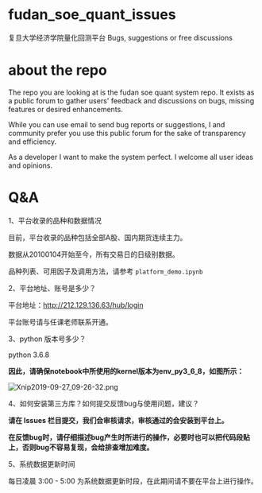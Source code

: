# fudan_soe_quant_issues

复旦大学经济学院量化回测平台 Bugs, suggestions or free discussions


# about the repo

The repo you are looking at is the fudan soe quant system repo. It exists as a public forum to gather users' feedback and discussions on bugs, missing features or desired enhancements.

While you can use email to send bug reports or suggestions, I and community prefer you use this public forum for the sake of transparency and efficiency.

As a developer I want to make the system perfect. I welcome all user ideas and opinions.


# Q&A

1、平台收录的品种和数据情况

目前，平台收录的品种包括全部A股、国内期货连续主力。

数据从20100104开始至今，所有交易日的日级别数据。

品种列表、可用因子及调用方法，请参考 `platform_demo.ipynb`

2、平台地址、账号是多少？

平台地址：http://212.129.136.63/hub/login

平台账号请与任课老师联系开通。

3、python 版本号多少？

python 3.6.8

**因此，请确保notebook中所使用的kernel版本为env_py3_6_8，如图所示：**

![Xnip2019-09-27_09-26-32.png](http://47.100.138.101/img/Xnip2019-09-27_09-26-32.png)


4、如何安装第三方库？如何提交反馈bug与使用问题，建议？

**请在 Issues 栏目提交，我们会审核请求，审核通过的会安装到平台上。**

**在反馈bug时，请仔细描述bug产生时所进行的操作，必要时也可以把代码段贴上，否则bug不容易复现，会给排查增加难度。**

5、系统数据更新时间

每日凌晨 3:00 - 5:00 为系统数据更新时段，在此期间请不要在平台上进行操作。
